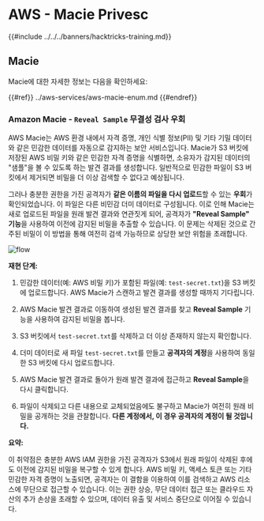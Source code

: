 # AWS - Macie Privesc

{{#include ../../../banners/hacktricks-training.md}}

## Macie

Macie에 대한 자세한 정보는 다음을 확인하세요:

{{#ref}}
../aws-services/aws-macie-enum.md
{{#endref}}

### Amazon Macie - `Reveal Sample` 무결성 검사 우회

AWS Macie는 AWS 환경 내에서 자격 증명, 개인 식별 정보(PII) 및 기타 기밀 데이터와 같은 민감한 데이터를 자동으로 감지하는 보안 서비스입니다. Macie가 S3 버킷에 저장된 AWS 비밀 키와 같은 민감한 자격 증명을 식별하면, 소유자가 감지된 데이터의 "샘플"을 볼 수 있도록 하는 발견 결과를 생성합니다. 일반적으로 민감한 파일이 S3 버킷에서 제거되면 비밀을 더 이상 검색할 수 없다고 예상됩니다.

그러나 충분한 권한을 가진 공격자가 **같은 이름의 파일을 다시 업로드**할 수 있는 **우회**가 확인되었습니다. 이 파일은 다른 비민감 더미 데이터로 구성됩니다. 이로 인해 Macie는 새로 업로드된 파일을 원래 발견 결과와 연관짓게 되어, 공격자가 **"Reveal Sample" 기능**을 사용하여 이전에 감지된 비밀을 추출할 수 있습니다. 이 문제는 삭제된 것으로 간주된 비밀이 이 방법을 통해 여전히 검색 가능하므로 상당한 보안 위험을 초래합니다.

![flow](https://github.com/user-attachments/assets/7b83f2d3-1690-41f1-98cc-05ccd0154a66)

**재현 단계:**

1. 민감한 데이터(예: AWS 비밀 키)가 포함된 파일(예: `test-secret.txt`)을 S3 버킷에 업로드합니다. AWS Macie가 스캔하고 발견 결과를 생성할 때까지 기다립니다.

2. AWS Macie 발견 결과로 이동하여 생성된 발견 결과를 찾고 **Reveal Sample** 기능을 사용하여 감지된 비밀을 봅니다.

3. S3 버킷에서 `test-secret.txt`를 삭제하고 더 이상 존재하지 않는지 확인합니다.

4. 더미 데이터로 새 파일 `test-secret.txt`를 만들고 **공격자의 계정**을 사용하여 동일한 S3 버킷에 다시 업로드합니다.

5. AWS Macie 발견 결과로 돌아가 원래 발견 결과에 접근하고 **Reveal Sample**을 다시 클릭합니다.

6. 파일이 삭제되고 다른 내용으로 교체되었음에도 불구하고 Macie가 여전히 원래 비밀을 공개하는 것을 관찰합니다. **다른 계정에서, 이 경우 공격자의 계정이 될 것입니다.**

**요약:**

이 취약점은 충분한 AWS IAM 권한을 가진 공격자가 S3에서 원래 파일이 삭제된 후에도 이전에 감지된 비밀을 복구할 수 있게 합니다. AWS 비밀 키, 액세스 토큰 또는 기타 민감한 자격 증명이 노출되면, 공격자는 이 결함을 이용하여 이를 검색하고 AWS 리소스에 무단으로 접근할 수 있습니다. 이는 권한 상승, 무단 데이터 접근 또는 클라우드 자산의 추가 손상을 초래할 수 있으며, 데이터 유출 및 서비스 중단으로 이어질 수 있습니다.
